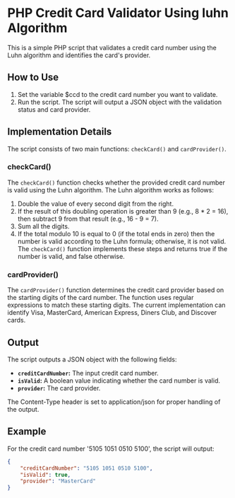 # PHP Credit Card Validator Using luhn Algorithm

This is a simple PHP script that validates a credit card number using the Luhn algorithm and identifies the card's provider.

## How to Use

  1. Set the variable $ccd to the credit card number you want to validate.
  2. Run the script. The script will output a JSON object with the validation status and card provider.

## Implementation Details

The script consists of two main functions: `checkCard()` and `cardProvider()`.


 ### **checkCard()**

The `checkCard()` function checks whether the provided credit card number is valid using the Luhn algorithm. The Luhn algorithm works as follows:

  1. Double the value of every second digit from the right.
  2. If the result of this doubling operation is greater than 9 (e.g., 8 * 2 = 16), then subtract 9 from that result (e.g., 16 - 9 = 7).
  3. Sum all the digits.
  4. If the total modulo 10 is equal to 0 (if the total ends in zero) then the number is valid according to the Luhn formula; otherwise, it is not valid.
  The `checkCard()` function implements these steps and returns true if the number is valid, and false otherwise.

 ### **cardProvider()**

 The `cardProvider()` function determines the credit card provider based on the starting digits of the card number. The function uses regular expressions to match these starting digits. The current implementation can identify Visa, MasterCard, American Express, Diners Club, and Discover cards.

## Output
The script outputs a JSON object with the following fields:

- **`creditCardNumber`:** The input credit card number.
- **`isValid`:** A boolean value indicating whether the card number is valid.
- **`provider`:** The card provider.

The Content-Type header is set to application/json for proper handling of the output.

## Example

For the credit card number '5105 1051 0510 5100', the script will output:

  ```json
  {
      "creditCardNumber": "5105 1051 0510 5100",
      "isValid": true,
      "provider": "MasterCard"
  }
  ```


 

